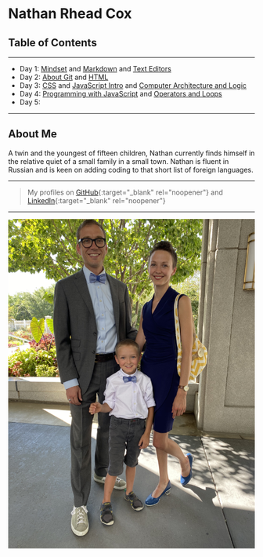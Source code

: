 # Nathan Rhead Cox

## Table of Contents  

---

+ Day 1: [Mindset](MINDSET.md) and [Markdown](MARKDOWN.md) and [Text Editors](TEXTEDITORS.md)
+ Day 2: [About Git](ABOUTGIT.md) and [HTML](HTML.md)
+ Day 3: [CSS](CSS.md) and [JavaScript Intro](JSscript.md) and [Computer Architecture and Logic](CompArchLogic.md)
+ Day 4: [Programming with JavaScript](Program_withJS.md) and [Operators and Loops](OperatorsLoops.md)
+ Day 5: 

---

## About Me

A twin and the youngest of fifteen children, Nathan currently finds himself in the relative quiet of a small family in a small town. Nathan is fluent in Russian and is keen on adding coding to that short list of foreign languages.

---
> My profiles on [GitHub](https://github.com/nathanrhead){:target="_blank" rel="noopener"} and [LinkedIn](https://www.linkedin.com/in/nathanrheadcox/){:target="_blank" rel="noopener"}
---
![Family Photo](Images/F4C0E7A3-ED07-4425-8F28-BF1041F3C49E.jpeg)
